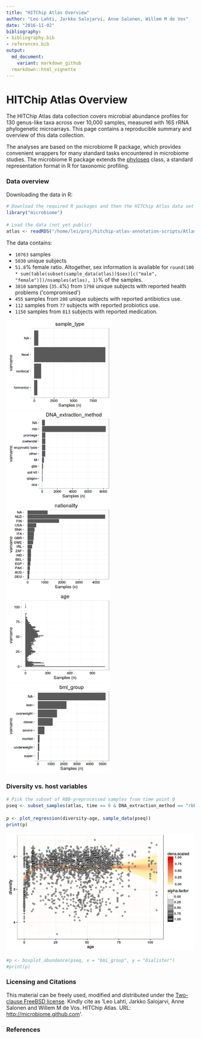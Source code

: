 ```yaml
---
title: "HITChip Atlas Overview"
author: "Leo Lahti, Jarkko Salojarvi, Anne Salonen, Willem M de Vos"
date: "2016-11-02"
bibliography: 
- bibliography.bib
- references.bib
output: 
  md_document:
    variant: markdown_github
  rmarkdown::html_vignette
---
```

<!--
  %\VignetteEngine{knitr::rmarkdown}
  %\VignetteIndexEntry{microbiome tutorial}
  %\usepackage[utf8]{inputenc}
-->    






HITChip Atlas Overview
===========


The HITChip Atlas data collection covers microbial abundance profiles
for 130 genus-like taxa across over 10,000 samples, measured with 16S
rRNA phylogenetic microarrays. This page contains a reproducible
summary and overview of this data collection.

The analyses are based on the microbiome R package, which provides
convenient wrappers for many standard tasks encountered in microbiome
studies. The microbiome R package extends the
[phyloseq](http://joey711.github.io/phyloseq/import-data) class, a
standard representation format in R for taxonomic profiling.



### Data overview

Downloading the data in R:


```r
# Download the required R packages and then the HITChip Atlas data set
library("microbiome")

# Load the data (not yet public)
atlas <- readRDS("/home/lei/proj/hitchip-atlas-annotation-scripts/Atlas.RData")
```

The data contains:

 * ``10763`` samples
 * ``5030`` unique subjects
 * ``51.8``% female ratio. Altogether, sex information is available for ```round(100 * sum(table(subset(sample_data(atlas))$sex)[c("male", "female")])/nsamples(atlas), 1)```% of the samples.
 * ``3810`` samples (``35.4``%) from ``1798`` unique subjects with reported health problems ('compromised')
 * ``455`` samples from ``208`` unique subjects with reported antibiotics use.
 * ``112`` samples from ``77`` subjects with reported probiotics use.
 * ``1150`` samples from ``813`` subjects with reported medication.  
 

<img src="figure/hatlas-sampletype-1.png" title="plot of chunk hatlas-sampletype" alt="plot of chunk hatlas-sampletype" width="280px" /><img src="figure/hatlas-sampletype-2.png" title="plot of chunk hatlas-sampletype" alt="plot of chunk hatlas-sampletype" width="280px" /><img src="figure/hatlas-sampletype-3.png" title="plot of chunk hatlas-sampletype" alt="plot of chunk hatlas-sampletype" width="280px" /><img src="figure/hatlas-sampletype-4.png" title="plot of chunk hatlas-sampletype" alt="plot of chunk hatlas-sampletype" width="280px" /><img src="figure/hatlas-sampletype-5.png" title="plot of chunk hatlas-sampletype" alt="plot of chunk hatlas-sampletype" width="280px" />


### Diversity vs. host variables


```r
# Pick the subset of RBB-preprocessed samples from time point 0
pseq <- subset_samples(atlas, time == 0 & DNA_extraction_method == "rbb")

p <- plot_regression(diversity~age, sample_data(pseq))
print(p)
```

<img src="figure/hatlas-example3-1.png" title="plot of chunk hatlas-example3" alt="plot of chunk hatlas-example3" width="800px" />

```r
#p <- boxplot_abundance(pseq, x = "bmi_group", y = "Dialister")
#print(p)
```



### Licensing and Citations

This material can be freely used, modified and distributed under the
[Two-clause FreeBSD
license](http://en.wikipedia.org/wiki/BSD\_licenses). Kindly cite as
'Leo Lahti, Jarkko Salojarvi, Anne Salonen and Willem M de
Vos. HITChip Atlas. URL: http://microbiome.github.com'.


### References





